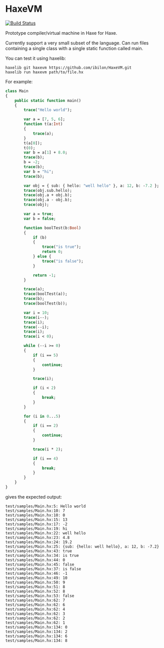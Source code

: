 # HaxeVM

[![Build Status](https://travis-ci.org/ibilon/HaxeVM.svg?branch=master)](https://travis-ci.org/ibilon/HaxeVM)

Prototype compiler/virtual machine in Haxe for Haxe.

Currently support a very small subset of the language.
Can run files containing a single class with a single static function called main.

You can test it using haxelib:
```
haxelib git haxevm https://github.com/ibilon/HaxeVM.git
haxelib run haxevm path/to/file.hx
```

For example:

```haxe
class Main
{
	public static function main()
	{
		trace("Hello world");

		var a = [7, 5, 6];
		function t(a:Int)
		{
			trace(a);
		}
		t(a[0]);
		t(0);
		var b = a[1] + 8.0;
		trace(b);
		b = -2;
		trace(b);
		var b = "hi";
		trace(b);

		var obj = { sub: { hello: "well hello" }, a: 12, b: -7.2 };
		trace(obj.sub.hello);
		trace(obj.a + obj.b);
		trace(obj.a - obj.b);
		trace(obj);

		var a = true;
		var b = false;

		function boolTest(b:Bool)
		{
			if (b)
			{
				trace("is true");
				return 0;
			} else {
				trace("is false");
			}

			return -1;
		}

		trace(a);
		trace(boolTest(a));
		trace(b);
		trace(boolTest(b));

		var i = 10;
		trace(i--);
		trace(i);
		trace(--i);
		trace(i);
		trace(i < 0);

		while (--i >= 0)
		{
			if (i == 5)
			{
				continue;
			}

			trace(i);

			if (i < 2)
			{
				break;
			}
		}

		for (i in 0...5)
		{
			if (i == 2)
			{
				continue;
			}

			trace(i * 2);

			if (i == 4)
			{
				break;
			}
		}
	}
}

```

gives the expected output:

```
test/samples/Main.hx:5: Hello world
test/samples/Main.hx:10: 7
test/samples/Main.hx:10: 0
test/samples/Main.hx:15: 13
test/samples/Main.hx:17: -2
test/samples/Main.hx:19: hi
test/samples/Main.hx:22: well hello
test/samples/Main.hx:23: 4.8
test/samples/Main.hx:24: 19.2
test/samples/Main.hx:25: {sub: {hello: well hello}, a: 12, b: -7.2}
test/samples/Main.hx:43: true
test/samples/Main.hx:34: is true
test/samples/Main.hx:44: 0
test/samples/Main.hx:45: false
test/samples/Main.hx:37: is false
test/samples/Main.hx:46: -1
test/samples/Main.hx:49: 10
test/samples/Main.hx:50: 9
test/samples/Main.hx:51: 8
test/samples/Main.hx:52: 8
test/samples/Main.hx:53: false
test/samples/Main.hx:62: 7
test/samples/Main.hx:62: 6
test/samples/Main.hx:62: 4
test/samples/Main.hx:62: 3
test/samples/Main.hx:62: 2
test/samples/Main.hx:62: 1
test/samples/Main.hx:134: 0
test/samples/Main.hx:134: 2
test/samples/Main.hx:134: 6
test/samples/Main.hx:134: 8
```
